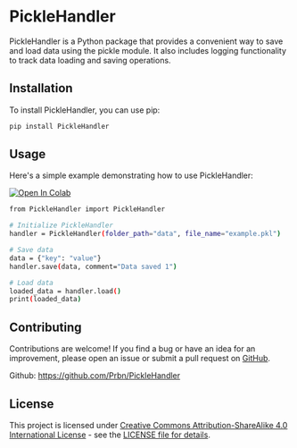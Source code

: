 # PickleHandler

PickleHandler is a Python package that provides a convenient way to save and load data using the pickle module. It also includes logging functionality to track data loading and saving operations.

## Installation

To install PickleHandler, you can use pip:

```bash
pip install PickleHandler
```

## Usage
Here's a simple example demonstrating how to use PickleHandler:

<a href="https://colab.research.google.com/drive/1l_2Xo7o26cUt6nU698z8KUCmirFD7S4P" target="_parent"><img src="https://colab.research.google.com/assets/colab-badge.svg" alt="Open In Colab"/></a>

```bash
from PickleHandler import PickleHandler

# Initialize PickleHandler
handler = PickleHandler(folder_path="data", file_name="example.pkl")

# Save data
data = {"key": "value"}
handler.save(data, comment="Data saved 1")

# Load data
loaded_data = handler.load()
print(loaded_data)
```

## Contributing
Contributions are welcome! If you find a bug or have an idea for an improvement, please open an issue or submit a pull request on [GitHub](https://github.com/Prbn/PickleHandler).

Github: https://github.com/Prbn/PickleHandler

## License
This project is licensed under [Creative Commons Attribution-ShareAlike 4.0 International License](http://creativecommons.org/licenses/by-sa/4.0/) - see the [LICENSE file for details](https://github.com/Prbn/PickleHandler/blob/main/License).
